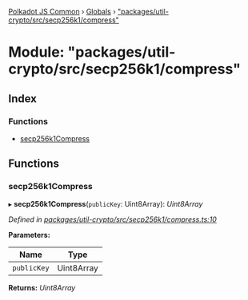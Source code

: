 [Polkadot JS Common](../README.md) › [Globals](../globals.md) › ["packages/util-crypto/src/secp256k1/compress"](_packages_util_crypto_src_secp256k1_compress_.md)

# Module: "packages/util-crypto/src/secp256k1/compress"

## Index

### Functions

* [secp256k1Compress](_packages_util_crypto_src_secp256k1_compress_.md#secp256k1compress)

## Functions

###  secp256k1Compress

▸ **secp256k1Compress**(`publicKey`: Uint8Array): *Uint8Array*

*Defined in [packages/util-crypto/src/secp256k1/compress.ts:10](https://github.com/polkadot-js/common/blob/5c886b0f/packages/util-crypto/src/secp256k1/compress.ts#L10)*

**Parameters:**

Name | Type |
------ | ------ |
`publicKey` | Uint8Array |

**Returns:** *Uint8Array*
